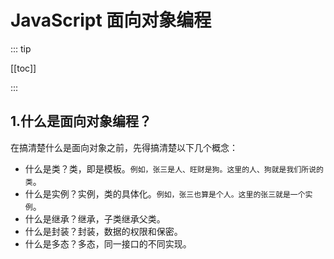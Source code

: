 # JavaScript 面向对象编程

::: tip

[[toc]]

:::

## 1.什么是面向对象编程？

在搞清楚什么是面向对象之前，先得搞清楚以下几个概念：

- 什么是类？类，即是模板。`例如，张三是人、旺财是狗。这里的人、狗就是我们所说的类`。
- 什么是实例？实例，类的具体化。`例如，张三也算是个人。这里的张三就是一个实例`。
- 什么是继承？继承，子类继承父类。
- 什么是封装？封装，数据的权限和保密。
- 什么是多态？多态，同一接口的不同实现。
